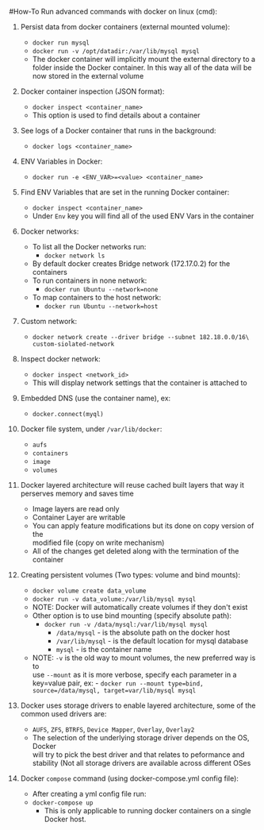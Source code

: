 #How-To Run advanced commands with docker on linux (cmd):

1. Persist data from docker containers (external mounted volume):
    - `docker run mysql`
    - `docker run -v /opt/datadir:/var/lib/mysql mysql`
    - The docker container will implicitly mount the external directory to a  
      folder inside the Docker container. In this way all of the data will be  
      now stored in the external volume

2. Docker container inspection (JSON format):
    - `docker inspect <container_name>`
    - This option is used to find details about a container

3. See logs of a Docker container that runs in the background:
    - `docker logs <container_name>`

4. ENV Variables in Docker:
    - `docker run -e <ENV_VAR>=<value> <container_name>`

5. Find ENV Variables that are set in the running Docker container:
    - `docker inspect <container_name>`
    - Under `Env` key you will find all of the used ENV Vars in the container

6. Docker networks:
    - To list all the Docker networks run:
        - `docker network ls`
    - By default docker creates Bridge network (172.17.0.2) for the containers
    - To run containers in none network:
        - `docker run Ubuntu --network=none`
    - To map containers to the host network:
        - `docker run Ubuntu --network=host`

7. Custom network:
    - `docker network create --driver bridge --subnet 182.18.0.0/16\
      custom-siolated-network`

8. Inspect docker network:
    - `docker inspect <network_id>`
    - This will display network settings that the container is attached to

9. Embedded DNS (use the container name), ex:
    - `docker.connect(myql)`

10. Docker file system, under `/var/lib/docker`:
    - `aufs`
    - `containers`
    - `image`
    - `volumes`

11. Docker layered architecture will reuse cached built layers that way it  
    perserves memory and saves time
    - Image layers are read only
    - Container Layer are writable
    - You can apply feature modifications but its done on copy version of the  
      modified file (copy on write mechanism)
    - All of the changes get deleted along with the termination of the container

12. Creating persistent volumes (Two types: volume and bind mounts):
    - `docker volume create data_volume`
    - `docker run -v data_volume:/var/lib/mysql mysql`
    - NOTE: Docker will automatically create volumes if they don't exist
    - Other option is to use bind mounting (specify absolute path):
        - `docker run -v /data/mysql:/var/lib/mysql mysql`
            - `/data/mysql` - is the absolute path on the docker host
            - `/var/lib/mysql` - is the default location for mysql database
            - `mysql` - is the container name
    - NOTE: `-v` is the old way to mount volumes, the new preferred way is to  
      use `--mount` as it is more verbose, specify each parameter in a  
      key=value pair, ex:
          - `docker run --mount type=bind, source=/data/mysql,
            target=var/lib/mysql mysql`

13. Docker uses storage drivers to enable layered architecture, some of the  
    common used drivers are:
    - `AUFS`, `ZFS`, `BTRFS`, `Device Mapper`, `Overlay`, `Overlay2`
    - The selection of the underlying storage driver depends on the OS, Docker  
      will try to pick the best driver and that relates to peformance and  
      stability (Not all storage drivers are available across different OSes

14. Docker `compose` command (using docker-compose.yml config file):
    - After creating a yml config file run:
    - `docker-compose up`
        - This is only applicable to running docker containers on a single
          Docker host.
